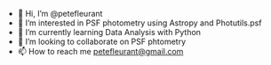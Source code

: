 - 👋 Hi, I’m @petefleurant
- 👀 I’m interested in PSF photometry using 
Astropy and Photutils.psf
- 🌱 I’m currently learning Data Analysis with Python
- 💞️ I’m looking to collaborate on PSF phtometry
- 📫 How to reach me petefleurant@gmail.com 

<!---
petefleurant/petefleurant is a ✨ special ✨ repository because its `README.md` (this file) appears on your GitHub profile.
You can click the Preview link to take a look at your changes.
--->
